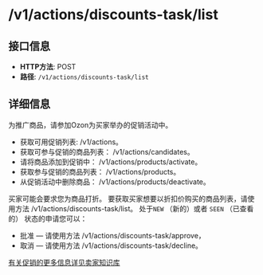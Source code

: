 # /v1/actions/discounts-task/list

## 接口信息

- **HTTP方法**: POST
- **路径**: `/v1/actions/discounts-task/list`

## 详细信息

为推广商品，请参加Ozon为买家举办的促销活动中。

  * 获取可用促销列表: /v1/actions。
  * 获取可参与促销的商品列表： /v1/actions/candidates。
  * 请将商品添加到促销中： /v1/actions/products/activate。
  * 获取参与促销的商品列表： /v1/actions/products。
  * 从促销活动中删除商品： /v1/actions/products/deactivate。



买家可能会要求您为商品打折。 要获取买家想要以折扣价购买的商品列表，请使用方法 /v1/actions/discounts-task/list。 处于`NEW` （新的）或者 `SEEN` （已查看的） 状态的申请您可以：

  * 批准 — 请使用方法 /v1/actions/discounts-task/approve，
  * 取消 — 请使用方法 /v1/actions/discounts-task/decline。



[有关促销的更多信息详见卖家知识库](https://seller-edu.ozon.ru/docs/how-to-sell-effectively/promo/promo.html)
